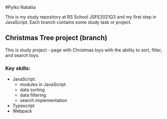 #Pylko Nataliia

This is my study repository at RS School JSFE2021Q3
and my first step in JavaScript.
Each branch contains some study task or project.


## Christmas Tree project (branch)
This is study project - page with Christmas toys
with the ability to sort, filter, and search toys.

### Key skills:
- JavaScript:
  - modules in JavaScript
  - data sorting
  - data filtering
  - search implementation
- Typescript
- Webpack
